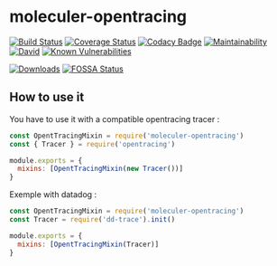 # moleculer-opentracing

[![Build Status](https://travis-ci.org/YourSoftRun/moleculer-opentracing.svg?branch=master)](https://travis-ci.org/YourSoftRun/moleculer-opentracing)
[![Coverage Status](https://coveralls.io/repos/github/YourSoftRun/moleculer-opentracing/badge.svg?branch=master)](https://coveralls.io/github/YourSoftRun/moleculer-opentracing?branch=master)
[![Codacy Badge](https://api.codacy.com/project/badge/Grade/e535fb380a5b4c42ab060f1049c52d20)](https://www.codacy.com/app/Hugome/moleculer-opentracing?utm_source=github.com&amp;utm_medium=referral&amp;utm_content=YourSoftRun/moleculer-opentracing&amp;utm_campaign=Badge_Grade)
[![Maintainability](https://api.codeclimate.com/v1/badges/704fc5230cfe2d6a0a3c/maintainability)](https://codeclimate.com/github/YourSoftRun/moleculer-opentracing/maintainability)
[![David](https://img.shields.io/david/YourSoftRun/moleculer-opentracing.svg)](https://david-dm.org/YourSoftRun/moleculer-opentracing)
[![Known Vulnerabilities](https://snyk.io/test/github/YourSoftRun/moleculer-opentracing/badge.svg)](https://snyk.io/test/github/YourSoftRun/moleculer-opentracing)

[![Downloads](https://img.shields.io/npm/dm/moleculer-opentracing.svg)](https://www.npmjs.com/package/moleculer-opentracing)
[![FOSSA Status](https://app.fossa.io/api/projects/git%2Bgithub.com%2FYourSoftRun%2Fmoleculer-opentracing.svg?type=shield)](https://app.fossa.io/projects/git%2Bgithub.com%2FYourSoftRun%2Fmoleculer-opentracing?ref=badge_shield)

## How to use it
You have to use it with a compatible opentracing tracer :
```js
const OpentTracingMixin = require('moleculer-opentracing')
const { Tracer } = require('opentracing')

module.exports = {
  mixins: [OpentTracingMixin(new Tracer())]
}
```
Exemple with datadog :
```js
const OpentTracingMixin = require('moleculer-opentracing')
const Tracer = require('dd-trace').init()

module.exports = {
  mixins: [OpentTracingMixin(Tracer)]
}
```
